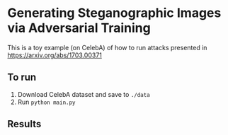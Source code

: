 # Generating Steganographic Images via Adversarial Training

This is a toy example (on CelebA) of how to run attacks presented in https://arxiv.org/abs/1703.00371

## To run

1. Download CelebA dataset and save to `./data`
2. Run `python main.py`

## Results 

